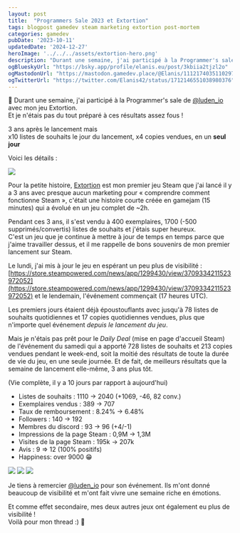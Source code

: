 ```yaml
---
layout: post
title:  "Programmers Sale 2023 et Extortion"
tags: blogpost gamedev steam marketing extortion post-mortem
categories: gamedev
pubDate: '2023-10-11'
updatedDate: '2024-12-27'
heroImage: '../../../assets/extortion-hero.png'
description: "Durant une semaine, j'ai participé à la Programmer's sale de [@luden_io](https://luden.io) avec mon jeu Extortion. Et je n'étais pas du tout préparé à ces résultats assez fous !"
ogBlueskyUrl: "https://bsky.app/profile/elanis.eu/post/3kbiia2tjzl2o"
ogMastodonUrl: "https://mastodon.gamedev.place/@Elanis/111217403511029788"
ogTwitterUrl: "https://twitter.com/Elanis42/status/1712146551038980376"
---
```


🧵 Durant une semaine, j'ai participé à la Programmer's sale de [@luden_io](https://luden.io) avec mon jeu Extortion.  
Et je n'étais pas du tout préparé à ces résultats assez fous !  

3 ans après le lancement mais  
x10 listes de souhaits le jour du lancement, x4 copies vendues, en un **seul jour**  

Voici les détails :

![](/assets/img/2023-10-11-programmers-sale-2023_grafana.png)

Pour la petite histoire, [Extortion](https://store.steampowered.com/app/1299430/Extortion/) est mon premier jeu Steam que j'ai lancé il y a 3 ans avec presque aucun marketing pour « comprendre comment fonctionne Steam », c'était une histoire courte créée en gamejam (15 minutes) qui a évolué en un jeu complet de ~2h.  

Pendant ces 3 ans, il s'est vendu à 400 exemplaires, 1700 (-500 supprimés/convertis) listes de souhaits et j'étais super heureux.  
C'est un jeu que je continue à mettre à jour de temps en temps parce que j'aime travailler dessus, et il me rappelle de bons souvenirs de mon premier lancement sur Steam.  
  
Le lundi, j'ai mis à jour le jeu en espérant un peu plus de visibilité : [https://store.steampowered.com/news/app/1299430/view/3709334211523972052](https://store.steampowered.com/news/app/1299430/view/3709334211523972052) et le lendemain, l'événement commençait (17 heures UTC).

Les premiers jours étaient déjà époustouflants avec jusqu'à 78 listes de souhaits quotidiennes et 17 copies quotidiennes vendues, plus que n'importe quel événement *depuis le lancement du jeu*.

Mais je n'étais pas prêt pour le *Daily Deal* (mise en page d'accueil Steam) de l'événement du samedi qui a apporté 728 listes de souhaits et 213 copies vendues pendant le week-end, soit la moitié des résultats de toute la durée de vie du jeu, en une seule journée. Et de fait, de meilleurs résultats que la semaine de lancement elle-même, 3 ans plus tôt. 

(Vie complète, il y a 10 jours par rapport à aujourd'hui)

- Listes de souhaits : 1110 → 2040 (+1069, -46, 82 conv.)
- Exemplaires vendus : 389 → 707
- Taux de remboursement : 8.24% → 6.48%
- Followers : 140 → 192
- Membres du discord : 93 → 96 (+4/-1)
- Impressions de la page Steam : 0,9M → 1,3M
- Visites de la page Steam : 195k → 207k
- Avis : 9 => 12 (100% positifs)
- Happiness: over 9000 😁

![](/assets/img/2023-10-11-programmers-sale-2023_copies.png)
![](/assets/img/2023-10-11-programmers-sale-2023_wishlists.png)
![](/assets/img/2023-10-11-programmers-sale-2023_impressions.png)


Je tiens à remercier [@luden_io](https://luden.io) pour son événement. Ils m'ont donné beaucoup de visibilité et m'ont fait vivre une semaine riche en émotions.  

Et comme effet secondaire, mes deux autres jeux ont également eu plus de visibilité !  
Voilà pour mon thread :) 🧵